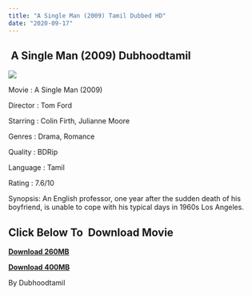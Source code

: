 ```yaml
---
title: "A Single Man (2009) Tamil Dubbed HD"
date: "2020-09-17"
---
```


##  A Single Man (2009) Dubhoodtamil

[![](https://1.bp.blogspot.com/-w6jmJcCEBvI/X2LYmxS94zI/AAAAAAAACdw/K7OWpAtH0OER0WEaihhULfKRerDuZmO2QCNcBGAsYHQ/s320/MV5BMzU5MTk4MjQ2M15BMl5BanBnXkFtZTcwNDU0MzEwMw{7c91919003b18fbfe18f8d0a8715b92cf9e57c9a8b9d318e5deae4019927ce00}2540{7c91919003b18fbfe18f8d0a8715b92cf9e57c9a8b9d318e5deae4019927ce00}2540._V1_.jpg)](https://1.bp.blogspot.com/-w6jmJcCEBvI/X2LYmxS94zI/AAAAAAAACdw/K7OWpAtH0OER0WEaihhULfKRerDuZmO2QCNcBGAsYHQ/s2048/MV5BMzU5MTk4MjQ2M15BMl5BanBnXkFtZTcwNDU0MzEwMw{7c91919003b18fbfe18f8d0a8715b92cf9e57c9a8b9d318e5deae4019927ce00}2540{7c91919003b18fbfe18f8d0a8715b92cf9e57c9a8b9d318e5deae4019927ce00}2540._V1_.jpg)

Movie : A Single Man (2009) 

Director : Tom Ford 

Starring : Colin Firth, Julianne Moore 

Genres : Drama, Romance 

Quality : BDRip 

Language : Tamil 

Rating : 7.6/10 

Synopsis: An English professor, one year after the sudden death of his boyfriend, is unable to cope with his typical days in 1960s Los Angeles.

## **Click Below To  Download Movie**

**[Download 260MB](https://oncehelp.com/singleman-1)**

**[Download 400MB](https://oncehelp.com/singleman-2)**

By Dubhoodtamil
